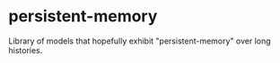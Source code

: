# persistent-memory
Library of models that hopefully exhibit "persistent-memory" over long histories. 
